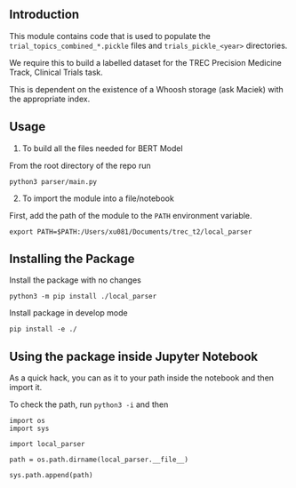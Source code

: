 ## Introduction

This module contains code that is used to populate the `trial_topics_combined_*.pickle` files and `trials_pickle_<year>` directories.

We require this to build a labelled dataset for the TREC Precision Medicine Track, Clinical Trials task.

This is dependent on the existence of a Whoosh storage (ask Maciek) with the appropriate index.

## Usage

1. To build all the files needed for BERT Model

From the root directory of the repo run
```{bash}
python3 parser/main.py
```

2. To import the module into a file/notebook

First, add the path of the module to the `PATH` environment variable.

```{bash}
export PATH=$PATH:/Users/xu081/Documents/trec_t2/local_parser
```

## Installing the Package

Install the package with no changes
```{bash}
python3 -m pip install ./local_parser
```

Install package in develop mode
```{bash}
pip install -e ./
```

## Using the package inside Jupyter Notebook

As a quick hack, you can as it to your path inside the notebook and then import it.

To check the path, run `python3 -i` and then

```{python}
import os
import sys

import local_parser

path = os.path.dirname(local_parser.__file__)

sys.path.append(path)
```